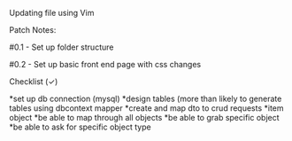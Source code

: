 Updating file using Vim

Patch Notes:

#0.1 - Set up folder structure

#0.2 - Set up basic front end page with css changes

  Checklist (✓)

  *set up db connection (mysql)
  *design tables (more than likely to generate tables using dbcontext mapper
  *create and map dto to crud requests
  *item object
  *be able to map through all objects
  *be able to grab specific object
  *be able to ask for specific object type



